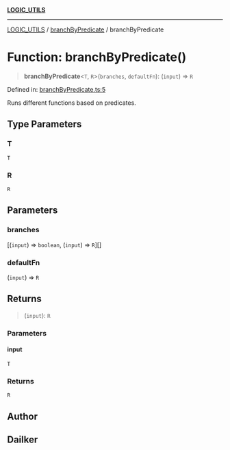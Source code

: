 [**LOGIC_UTILS**](../../README.md)

***

[LOGIC_UTILS](../../README.md) / [branchByPredicate](../README.md) / branchByPredicate

# Function: branchByPredicate()

> **branchByPredicate**\<`T`, `R`\>(`branches`, `defaultFn`): (`input`) => `R`

Defined in: [branchByPredicate.ts:5](https://github.com/dailker/everyutil/blob/febb9ddd747c27fb11272f2ad88aedb1ae4d7cba/src/logic/branchByPredicate.ts#L5)

Runs different functions based on predicates.

## Type Parameters

### T

`T`

### R

`R`

## Parameters

### branches

\[(`input`) => `boolean`, (`input`) => `R`\][]

### defaultFn

(`input`) => `R`

## Returns

> (`input`): `R`

### Parameters

#### input

`T`

### Returns

`R`

## Author

## Dailker
